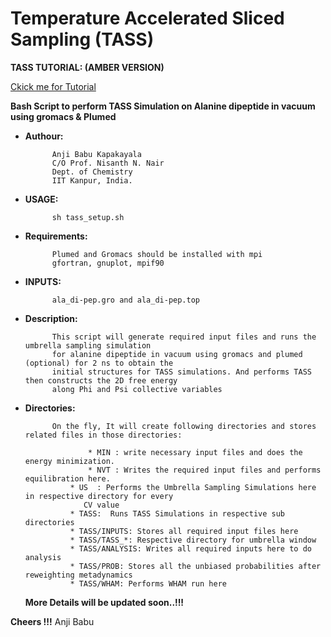 
# Temperature Accelerated Sliced Sampling (TASS)

**TASS TUTORIAL: (AMBER VERSION)**

[Ckick me for Tutorial](https://sites.google.com/view/the-nnn-group/tutorials/tass)
    
 
**Bash Script to perform TASS Simulation on Alanine dipeptide in vacuum using gromacs & Plumed**

* **Authour:**
            
            Anji Babu Kapakayala
            C/O Prof. Nisanth N. Nair
            Dept. of Chemistry
            IIT Kanpur, India.
                      
* **USAGE:**

            sh tass_setup.sh
             
* **Requirements:**

            Plumed and Gromacs should be installed with mpi
            gfortran, gnuplot, mpif90

* **INPUTS:**

            ala_di-pep.gro and ala_di-pep.top
                          
             
* **Description:**

            This script will generate required input files and runs the umbrella sampling simulation
            for alanine dipeptide in vacuum using gromacs and plumed (optional) for 2 ns to obtain the
		    initial structures for TASS simulations. And performs TASS then constructs the 2D free energy 
   		    along Phi and Psi collective variables
             
* **Directories:**

            On the fly, It will create following directories and stores related files in those directories:
             
                    * MIN : write necessary input files and does the energy minimization.
                    * NVT : Writes the required input files and performs equilibration here.
	            * US  : Performs the Umbrella Sampling Simulations here in respective directory for every
		           CV value
	            * TASS:  Runs TASS Simulations in respective sub directories
	            * TASS/INPUTS: Stores all required input files here
	            * TASS/TASS_*: Respective directory for umbrella window        
	            * TASS/ANALYSIS: Writes all required inputs here to do analysis 
	            * TASS/PROB: Stores all the unbiased probabilities after reweighting metadynamics
	            * TASS/WHAM: Performs WHAM run here 


  **More Details will be updated soon..!!!**
 
 **Cheers !!!**
 Anji Babu
